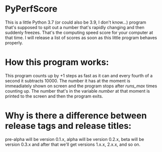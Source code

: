 # PyPerfScore
This is a little Python 3.7 (or could also be 3.9, I don't know...) program that's supposed to spit out a number that's rapidly changing and then suddenly freezes. That's the computing speed score for your computer at that time. I will release a list of scores as soon as this little program behaves properly. 

# How this program works: 
This program counts up by +1 steps as fast as it can and every fourth of a second it subtracts 10000. The number it has at the moment is immeadiately shown on screen and the program stops after *runs_max* times counting up. The number that's in the variable *number* at that moment is printed to the screen and then the program exits. 

# Why is there a difference between release tags and release titles: 
pre-alpha will be version 0.1.x, 
alpha will be version 0.2.x, 
beta will be version 0.3.x and
after that we'll get versions 1.x.x, 2.x.x, and so on. 
